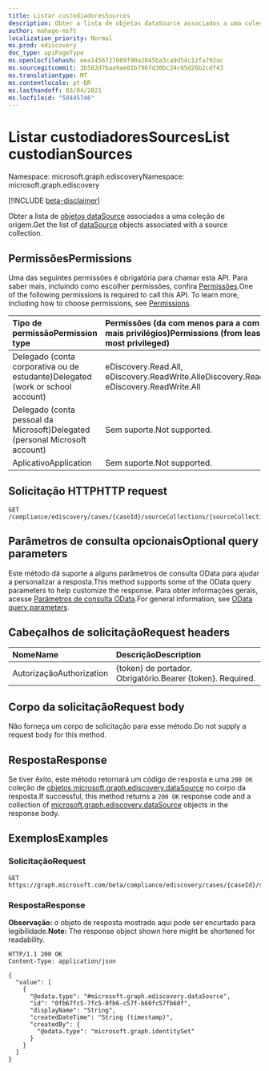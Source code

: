 ```yaml
---
title: Listar custodiadoresSources
description: Obter a lista de objetos dataSource associados a uma coleção de origem.
author: mahage-msft
localization_priority: Normal
ms.prod: ediscovery
doc_type: apiPageType
ms.openlocfilehash: eea1456727089f90a2045ba3ca9d54c12fa792ac
ms.sourcegitcommit: 3b583d7baa9ae81b796fd30bc24c65d26b2cdf43
ms.translationtype: MT
ms.contentlocale: pt-BR
ms.lasthandoff: 03/04/2021
ms.locfileid: "50445746"
---
```

# <a name="list-custodiansources"></a><span data-ttu-id="939ef-103">Listar custodiadoresSources</span><span class="sxs-lookup"><span data-stu-id="939ef-103">List custodianSources</span></span>

<span data-ttu-id="939ef-104">Namespace: microsoft.graph.ediscovery</span><span class="sxs-lookup"><span data-stu-id="939ef-104">Namespace: microsoft.graph.ediscovery</span></span>

[!INCLUDE [beta-disclaimer](../../includes/beta-disclaimer.md)]

<span data-ttu-id="939ef-105">Obter a lista de [objetos dataSource](../resources/ediscovery-datasource.md) associados a uma coleção de origem.</span><span class="sxs-lookup"><span data-stu-id="939ef-105">Get the list of [dataSource](../resources/ediscovery-datasource.md) objects associated with a source collection.</span></span>

## <a name="permissions"></a><span data-ttu-id="939ef-106">Permissões</span><span class="sxs-lookup"><span data-stu-id="939ef-106">Permissions</span></span>

<span data-ttu-id="939ef-p101">Uma das seguintes permissões é obrigatória para chamar esta API. Para saber mais, incluindo como escolher permissões, confira [Permissões](/graph/permissions-reference).</span><span class="sxs-lookup"><span data-stu-id="939ef-p101">One of the following permissions is required to call this API. To learn more, including how to choose permissions, see [Permissions](/graph/permissions-reference).</span></span>

|<span data-ttu-id="939ef-109">Tipo de permissão</span><span class="sxs-lookup"><span data-stu-id="939ef-109">Permission type</span></span>|<span data-ttu-id="939ef-110">Permissões (da com menos para a com mais privilégios)</span><span class="sxs-lookup"><span data-stu-id="939ef-110">Permissions (from least to most privileged)</span></span>|
|:---|:---|
|<span data-ttu-id="939ef-111">Delegado (conta corporativa ou de estudante)</span><span class="sxs-lookup"><span data-stu-id="939ef-111">Delegated (work or school account)</span></span>|<span data-ttu-id="939ef-112">eDiscovery.Read.All, eDiscovery.ReadWrite.All</span><span class="sxs-lookup"><span data-stu-id="939ef-112">eDiscovery.Read.All, eDiscovery.ReadWrite.All</span></span>|
|<span data-ttu-id="939ef-113">Delegado (conta pessoal da Microsoft)</span><span class="sxs-lookup"><span data-stu-id="939ef-113">Delegated (personal Microsoft account)</span></span>|<span data-ttu-id="939ef-114">Sem suporte.</span><span class="sxs-lookup"><span data-stu-id="939ef-114">Not supported.</span></span>|
|<span data-ttu-id="939ef-115">Aplicativo</span><span class="sxs-lookup"><span data-stu-id="939ef-115">Application</span></span>|<span data-ttu-id="939ef-116">Sem suporte.</span><span class="sxs-lookup"><span data-stu-id="939ef-116">Not supported.</span></span>|

## <a name="http-request"></a><span data-ttu-id="939ef-117">Solicitação HTTP</span><span class="sxs-lookup"><span data-stu-id="939ef-117">HTTP request</span></span>

<!-- {
  "blockType": "ignored"
}
-->

``` http
GET /compliance/ediscovery/cases/{caseId}/sourceCollections/{sourceCollectionId}/custodianSources
```

## <a name="optional-query-parameters"></a><span data-ttu-id="939ef-118">Parâmetros de consulta opcionais</span><span class="sxs-lookup"><span data-stu-id="939ef-118">Optional query parameters</span></span>

<span data-ttu-id="939ef-119">Este método dá suporte a alguns parâmetros de consulta OData para ajudar a personalizar a resposta.</span><span class="sxs-lookup"><span data-stu-id="939ef-119">This method supports some of the OData query parameters to help customize the response.</span></span> <span data-ttu-id="939ef-120">Para obter informações gerais, acesse [Parâmetros de consulta OData](/graph/query-parameters).</span><span class="sxs-lookup"><span data-stu-id="939ef-120">For general information, see [OData query parameters](/graph/query-parameters).</span></span>

## <a name="request-headers"></a><span data-ttu-id="939ef-121">Cabeçalhos de solicitação</span><span class="sxs-lookup"><span data-stu-id="939ef-121">Request headers</span></span>

|<span data-ttu-id="939ef-122">Nome</span><span class="sxs-lookup"><span data-stu-id="939ef-122">Name</span></span>|<span data-ttu-id="939ef-123">Descrição</span><span class="sxs-lookup"><span data-stu-id="939ef-123">Description</span></span>|
|:---|:---|
|<span data-ttu-id="939ef-124">Autorização</span><span class="sxs-lookup"><span data-stu-id="939ef-124">Authorization</span></span>|<span data-ttu-id="939ef-p103">{token} de portador. Obrigatório.</span><span class="sxs-lookup"><span data-stu-id="939ef-p103">Bearer {token}. Required.</span></span>|

## <a name="request-body"></a><span data-ttu-id="939ef-127">Corpo da solicitação</span><span class="sxs-lookup"><span data-stu-id="939ef-127">Request body</span></span>

<span data-ttu-id="939ef-128">Não forneça um corpo de solicitação para esse método.</span><span class="sxs-lookup"><span data-stu-id="939ef-128">Do not supply a request body for this method.</span></span>

## <a name="response"></a><span data-ttu-id="939ef-129">Resposta</span><span class="sxs-lookup"><span data-stu-id="939ef-129">Response</span></span>

<span data-ttu-id="939ef-130">Se tiver êxito, este método retornará um código de resposta e uma `200 OK` coleção de [objetos microsoft.graph.ediscovery.dataSource](../resources/ediscovery-datasource.md) no corpo da resposta.</span><span class="sxs-lookup"><span data-stu-id="939ef-130">If successful, this method returns a `200 OK` response code and a collection of [microsoft.graph.ediscovery.dataSource](../resources/ediscovery-datasource.md) objects in the response body.</span></span>

## <a name="examples"></a><span data-ttu-id="939ef-131">Exemplos</span><span class="sxs-lookup"><span data-stu-id="939ef-131">Examples</span></span>

### <a name="request"></a><span data-ttu-id="939ef-132">Solicitação</span><span class="sxs-lookup"><span data-stu-id="939ef-132">Request</span></span>

<!-- {
  "blockType": "request",
  "name": "list_datasource"
}
-->

``` http
GET https://graph.microsoft.com/beta/compliance/ediscovery/cases/{caseId}/sourceCollections/{sourceCollectionId}/custodianSources
```

### <a name="response"></a><span data-ttu-id="939ef-133">Resposta</span><span class="sxs-lookup"><span data-stu-id="939ef-133">Response</span></span>

<span data-ttu-id="939ef-134">**Observação:** o objeto de resposta mostrado aqui pode ser encurtado para legibilidade.</span><span class="sxs-lookup"><span data-stu-id="939ef-134">**Note:** The response object shown here might be shortened for readability.</span></span>
<!-- {
  "blockType": "response",
  "truncated": true,
  "@odata.type": "Collection(microsoft.graph.ediscovery.dataSource)"
}
-->

``` http
HTTP/1.1 200 OK
Content-Type: application/json

{
  "value": [
    {
      "@odata.type": "#microsoft.graph.ediscovery.dataSource",
      "id": "0fb67fc5-7fc5-0fb6-c57f-b60fc57fb60f",
      "displayName": "String",
      "createdDateTime": "String (timestamp)",
      "createdBy": {
        "@odata.type": "microsoft.graph.identitySet"
      }
    }
  ]
}
```
